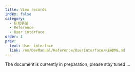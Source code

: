 ```yaml
---
title: View records
index: false
category:
  - 研发手册
  - Reference
  - User interface
order: 1
prev:
  text: User interface
  link: /en/DevManual/Reference/UserInterface/README.md
---
```


The document is currently in preparation, please stay tuned ...
